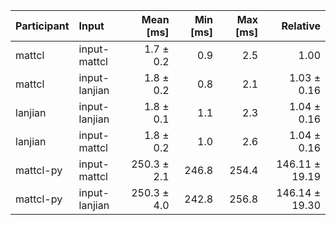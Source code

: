 | Participant | Input | Mean [ms] | Min [ms] | Max [ms] | Relative |
|:---|:---|---:|---:|---:|---:|
| mattcl | input-mattcl | 1.7 ± 0.2 | 0.9 | 2.5 | 1.00 |
| mattcl | input-lanjian | 1.8 ± 0.2 | 0.8 | 2.1 | 1.03 ± 0.16 |
| lanjian | input-lanjian | 1.8 ± 0.1 | 1.1 | 2.3 | 1.04 ± 0.16 |
| lanjian | input-mattcl | 1.8 ± 0.2 | 1.0 | 2.6 | 1.04 ± 0.16 |
| mattcl-py | input-mattcl | 250.3 ± 2.1 | 246.8 | 254.4 | 146.11 ± 19.19 |
| mattcl-py | input-lanjian | 250.3 ± 4.0 | 242.8 | 256.8 | 146.14 ± 19.30 |
